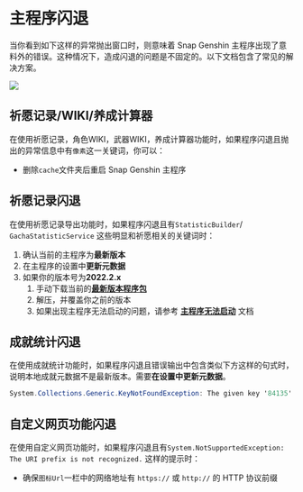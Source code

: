 # 主程序闪退

当你看到如下这样的异常抛出窗口时，则意味着 Snap Genshin 主程序出现了意料外的错误。这种情况下，造成闪退的问题是不固定的。以下文档包含了常见的解决方案。

![](https://image.snapgenshin.com/imgs/2022/05/31/c7d171b4c20671e1.png)

## 祈愿记录/WIKI/养成计算器

在使用祈愿记录，角色WIKI，武器WIKI，养成计算器功能时，如果程序闪退且抛出的异常信息中有`像素`这一关键词，你可以：

- 删除`cache`文件夹后重启 Snap Genshin 主程序

## 祈愿记录闪退

在使用祈愿记录导出功能时，如果程序闪退且有`StatisticBuilder`/ `GachaStatisticService` 这些明显和祈愿相关的关键词时：

1. 确认当前的主程序为**最新版本**
2. 在主程序的设置中**更新元数据**
3. 如果你的版本号为**2022.2.x**
   1. 手动下载当前的[**最新版本程序包**](https://resource.snapgenshin.com/Publish.zip)
   2. 解压，并覆盖你之前的版本
   3. 如果出现主程序无法启动的问题，请参考 [**主程序无法启动**](https://www.snapgenshin.com/documents/FAQ/failed-load.html) 文档

## 成就统计闪退

在使用成就统计功能时，如果程序闪退且错误输出中包含类似下方这样的句式时，说明本地成就元数据不是最新版本。需要**在设置中更新元数据**。

```c#
System.Collections.Generic.KeyNotFoundException: The given key '84135' was not present in the dictionary.
```

## 自定义网页功能闪退

在使用自定义网页功能时，如果程序闪退且有`System.NotSupportedException: The URI prefix is not recognized.` 这样的提示时：

- 确保`图标Url`一栏中的网络地址有 `https://` 或 `http://` 的 HTTP 协议前缀




